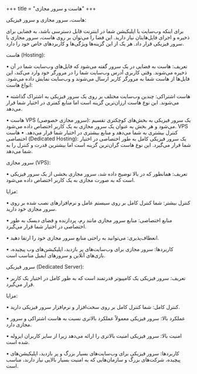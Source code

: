 +++
title = "هاست و سرور مجازی"
+++

هاست، سرور مجازی و سرور فیزیکی:

برای اینکه وب‌سایت یا اپلیکیشن شما در اینترنت قابل دسترسی باشد، به فضایی برای ذخیره و اجرای فایل‌هایتان نیاز دارید. این فضا را می‌توان بر روی هاست، سرور مجازی یا سرور فیزیکی قرار داد. هر یک از این گزینه‌ها ویژگی‌ها و کاربردهای خاص خود را دارد.

هاست (Hosting):

• تعریف: هاست به فضایی در یک سرور گفته می‌شود که فایل‌های وب‌سایت شما در آن ذخیره می‌شوند. وقتی کاربری آدرس وب‌سایت شما را در مرورگر خود وارد می‌کند، این فایل‌ها از هاست شما به مرورگر کاربر ارسال می‌شوند و وب‌سایت نمایش داده می‌شود.
انواع هاست:

• هاست اشتراکی:
 چندین وب‌سایت مختلف بر روی یک سرور فیزیکی به اشتراک گذاشته می‌شوند. این نوع هاست ارزان‌ترین گزینه است اما منابع کمتری در اختیار شما قرار می‌دهد.

• هاست VPS (سرور مجازی خصوصی):
 یک سرور فیزیکی به بخش‌های کوچکتری تقسیم می‌شود و هر بخش به عنوان یک سرور مجازی به یک کاربر اختصاص داده می‌شود. VPS کنترل بیشتری به شما می‌دهد و منابع بیشتری در اختیار شما قرار می‌دهد.
• هاست اختصاصی (Dedicated Hosting):
 یک سرور فیزیکی کامل به طور اختصاصی در اختیار شما قرار می‌گیرد. این نوع هاست گران‌ترین گزینه است اما بیشترین قدرت و کنترل را به شما می‌دهد.

سرور مجازی (VPS):

• تعریف: همانطور که در بالا توضیح داده شد، سرور مجازی بخشی از یک سرور فیزیکی است که به صورت مجازی به یک کاربر اختصاص داده می‌شود.

مزایا:

 • کنترل بیشتر: شما کنترل کامل بر روی سیستم عامل و نرم‌افزارهای نصب شده بر روی سرور مجازی خود دارید.

 • منابع اختصاصی: منابع سرور مجازی مانند رم، پردازنده و فضای دیسک به طور اختصاصی در اختیار شما قرار می‌گیرد.

 • انعطاف‌پذیری: می‌توانید به راحتی منابع سرور مجازی خود را ارتقا دهید.

• کاربردها: سرور مجازی برای وب‌سایت‌های پر بازدید، اپلیکیشن‌های وب پیچیده، بازی‌های آنلاین و سرورهای ایمیل مناسب است.

سرور فیزیکی (Dedicated Server):

• تعریف: سرور فیزیکی یک کامپیوتر قدرتمند است که به طور کامل در اختیار یک کاربر قرار می‌گیرد.

مزایا:

• کنترل کامل: شما کنترل کامل بر روی سخت‌افزار و نرم‌افزار سرور فیزیکی دارید.

• عملکرد بالا: سرور فیزیکی معمولاً عملکرد بالاتری نسبت به هاست اشتراکی و سرور مجازی دارد.

• امنیت بالا: سرور فیزیکی امنیت بالاتری را ارائه می‌دهد زیرا از سایر کاربران ایزوله شده است.

• کاربردها: سرور فیزیکی برای وب‌سایت‌های بسیار بزرگ و پر بازدید، اپلیکیشن‌های پیچیده، شرکت‌های بزرگ و سازمان‌هایی که به امنیت بسیار بالایی نیاز دارند، مناسب است.